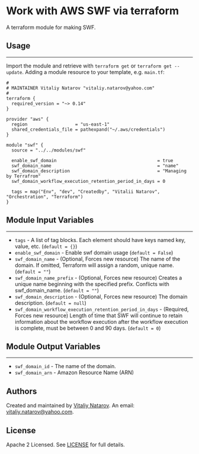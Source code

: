 # Work with AWS SWF via terraform

A terraform module for making SWF.


## Usage
----------------------
Import the module and retrieve with ```terraform get``` or ```terraform get --update```. Adding a module resource to your template, e.g. `main.tf`:

```
#
# MAINTAINER Vitaliy Natarov "vitaliy.natarov@yahoo.com"
#
terraform {
  required_version = "~> 0.14"
}

provider "aws" {
  region                  = "us-east-1"
  shared_credentials_file = pathexpand("~/.aws/credentials")
}

module "swf" {
  source = "../../modules/swf"

  enable_swf_domain                                      = true
  swf_domain_name                                        = "name"
  swf_domain_description                                 = "Managing by Terrafrom"
  swf_domain_workflow_execution_retention_period_in_days = 0

  tags = map("Env", "dev", "Createdby", "Vitalii Natarov", "Orchestration", "Terraform")
}
```

## Module Input Variables
----------------------
- `tags` - A list of tag blocks. Each element should have keys named key, value, etc. (`default = {}`)
- `enable_swf_domain` - Enable swf domain usage (`default = False`)
- `swf_domain_name` - (Optional, Forces new resource) The name of the domain. If omitted, Terraform will assign a random, unique name. (`default = ""`)
- `swf_domain_name_prefix` - (Optional, Forces new resource) Creates a unique name beginning with the specified prefix. Conflicts with swf_domain_name. (`default = ""`)
- `swf_domain_description` - (Optional, Forces new resource) The domain description. (`default = null`)
- `swf_domain_workflow_execution_retention_period_in_days` - (Required, Forces new resource) Length of time that SWF will continue to retain information about the workflow execution after the workflow execution is complete, must be between 0 and 90 days. (`default = 0`)

## Module Output Variables
----------------------
- `swf_domain_id` - The name of the domain.
- `swf_domain_arn` - Amazon Resource Name (ARN)


## Authors

Created and maintained by [Vitaliy Natarov](https://github.com/SebastianUA). An email: [vitaliy.natarov@yahoo.com](vitaliy.natarov@yahoo.com).

## License

Apache 2 Licensed. See [LICENSE](https://github.com/SebastianUA/terraform/blob/master/LICENSE) for full details.
